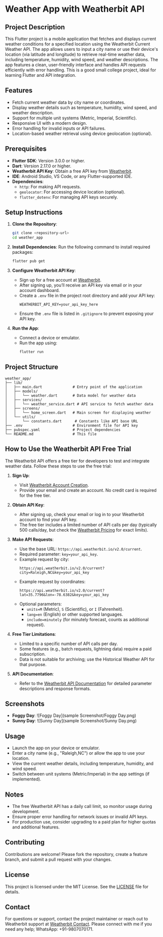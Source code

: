# Weather App with Weatherbit API

## Project Description
This Flutter project is a mobile application that fetches and displays current weather conditions for a specified location using the Weatherbit Current Weather API. The app allows users to input a city name or use their device's location (via latitude and longitude) to retrieve real-time weather data, including temperature, humidity, wind speed, and weather descriptions. The app features a clean, user-friendly interface and handles API requests efficiently with error handling. This is a good small college project, ideal for learning Flutter and API integration.

## Features
- Fetch current weather data by city name or coordinates.
- Display weather details such as temperature, humidity, wind speed, and weather description.
- Support for multiple unit systems (Metric, Imperial, Scientific).
- Responsive UI with a modern design.
- Error handling for invalid inputs or API failures.
- Location-based weather retrieval using device geolocation (optional).

## Prerequisites
- **Flutter SDK**: Version 3.0.0 or higher.
- **Dart**: Version 2.17.0 or higher.
- **Weatherbit API Key**: Obtain a free API key from [Weatherbit](https://www.weatherbit.io/account/create).
- **IDE**: Android Studio, VS Code, or any Flutter-supported IDE.
- **Dependencies**:
  - `http`: For making API requests.
  - `geolocator`: For accessing device location (optional).
  - `flutter_dotenv`: For managing API keys securely.

## Setup Instructions

1. **Clone the Repository**:
   ```bash
   git clone <repository-url>
   cd weather_app
   ```

2. **Install Dependencies**:
   Run the following command to install required packages:
   ```bash
   flutter pub get
   ```

3. **Configure Weatherbit API Key**:
   - Sign up for a free account at [Weatherbit](https://www.weatherbit.io/account/create).
   - After signing up, you’ll receive an API key via email or in your account dashboard.
   - Create a `.env` file in the project root directory and add your API key:
     ```env
     WEATHERBIT_API_KEY=your_api_key_here
     ```
   - Ensure the `.env` file is listed in `.gitignore` to prevent exposing your API key.

4. **Run the App**:
   - Connect a device or emulator.
   - Run the app using:
     ```bash
     flutter run
     ```

## Project Structure
```
weather_app/
├── lib/
│   ├── main.dart              # Entry point of the application
│   ├── models/
│   │   └── weather.dart       # Data model for weather data
│   ├── services/
│   │   └── weather_service.dart # API service to fetch weather data
│   ├── screens/
│   │   └── home_screen.dart   # Main screen for displaying weather
│   └── utils/
│       └── constants.dart      # Constants like API base URL
├── .env                       # Environment file for API key
├── pubspec.yaml               # Project dependencies
└── README.md                  # This file
```

## How to Use the Weatherbit API Free Trial
The Weatherbit API offers a free tier for developers to test and integrate weather data. Follow these steps to use the free trial:

1. **Sign Up**:
   - Visit [Weatherbit Account Creation](https://www.weatherbit.io/account/create).
   - Provide your email and create an account. No credit card is required for the free tier.

2. **Obtain API Key**:
   - After signing up, check your email or log in to your Weatherbit account to find your API key.
   - The free tier includes a limited number of API calls per day (typically 500 calls/day, but check the [Weatherbit Pricing](https://www.weatherbit.io/pricing) for exact limits).

3. **Make API Requests**:
   - Use the base URL: `https://api.weatherbit.io/v2.0/current`.
   - Required parameter: `key=your_api_key`.
   - Example request by city:
     ```
     https://api.weatherbit.io/v2.0/current?city=Raleigh,NC&key=your_api_key
     ```
   - Example request by coordinates:
     ```
     https://api.weatherbit.io/v2.0/current?lat=35.7796&lon=-78.6382&key=your_api_key
     ```
   - Optional parameters:
     - `units=M` (Metric), `S` (Scientific), or `I` (Fahrenheit).
     - `lang=en` (English) or other supported languages.
     - `include=minutely` (for minutely forecast, counts as additional request).

4. **Free Tier Limitations**:
   - Limited to a specific number of API calls per day.
   - Some features (e.g., batch requests, lightning data) require a paid subscription.
   - Data is not suitable for archiving; use the Historical Weather API for that purpose.

5. **API Documentation**:
   - Refer to the [Weatherbit API Documentation](https://www.weatherbit.io/api/weather-current) for detailed parameter descriptions and response formats.

## Screenshots
- **Foggy Day**: ![Foggy Day](sample Screenshot/Foggy Day.png)
- **Sunny Day**: ![Sunny Day](sample Screenshot/Sunny Day.png)

## Usage
- Launch the app on your device or emulator.
- Enter a city name (e.g., "Raleigh,NC") or allow the app to use your location.
- View the current weather details, including temperature, humidity, and wind speed.
- Switch between unit systems (Metric/Imperial) in the app settings (if implemented).

## Notes
- The free Weatherbit API has a daily call limit, so monitor usage during development.
- Ensure proper error handling for network issues or invalid API keys.
- For production use, consider upgrading to a paid plan for higher quotas and additional features.

## Contributing
Contributions are welcome! Please fork the repository, create a feature branch, and submit a pull request with your changes.

## License
This project is licensed under the MIT License. See the [LICENSE](LICENSE) file for details.

## Contact
For questions or support, contact the project maintainer or reach out to Weatherbit support at [Weatherbit Contact](https://www.weatherbit.io/contact). Please connect with me if you need any help; WhatsApp: +91-9807070171.